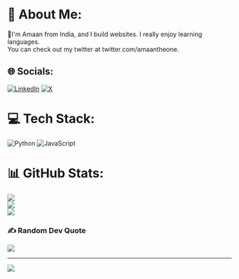 # 💫 About Me:
🤟I'm Amaan from India, and I build websites. I really enjoy learning languages.<br>You can check out my twitter at twitter.com/amaantheone.


## 🌐 Socials:
[![LinkedIn](https://img.shields.io/badge/LinkedIn-%230077B5.svg?logo=linkedin&logoColor=white)](https://linkedin.com/in/amaantheone) [![X](https://img.shields.io/badge/X-black.svg?logo=X&logoColor=white)](https://x.com/amaantheone) 

# 💻 Tech Stack:
![Python](https://img.shields.io/badge/python-3670A0?style=for-the-badge&logo=python&logoColor=ffdd54) ![JavaScript](https://img.shields.io/badge/javascript-%23323330.svg?style=for-the-badge&logo=javascript&logoColor=%23F7DF1E)
# 📊 GitHub Stats:
![](https://github-readme-stats.vercel.app/api?username=amaantheone&theme=dark&hide_border=false&include_all_commits=false&count_private=false)<br/>
![](https://github-readme-streak-stats.herokuapp.com/?user=amaantheone&theme=dark&hide_border=false)<br/>
![](https://github-readme-stats.vercel.app/api/top-langs/?username=amaantheone&theme=dark&hide_border=false&include_all_commits=false&count_private=false&layout=compact)

### ✍️ Random Dev Quote
![](https://quotes-github-readme.vercel.app/api?type=horizontal&theme=dark)

---
[![](https://visitcount.itsvg.in/api?id=amaantheone&icon=0&color=0)](https://visitcount.itsvg.in)

<!-- Proudly created with GPRM ( https://gprm.itsvg.in ) -->
